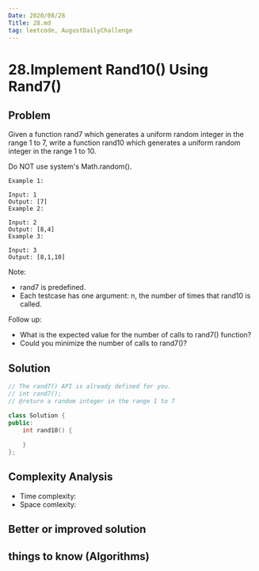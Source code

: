 ```yaml
---
Date: 2020/08/28
Title: 28.md
tag: leetcode, AugustDailyChallenge
---
```

# 28.Implement Rand10() Using Rand7()

## Problem
Given a function rand7 which generates a uniform random integer in the range 1 to 7, write a function rand10 which generates a uniform random integer in the range 1 to 10.

Do NOT use system's Math.random().
```
Example 1:

Input: 1
Output: [7]
Example 2:

Input: 2
Output: [8,4]
Example 3:

Input: 3
Output: [8,1,10]
```
Note:

- rand7 is predefined.
- Each testcase has one argument: n, the number of times that rand10 is called.
 

Follow up:

- What is the expected value for the number of calls to rand7() function?
- Could you minimize the number of calls to rand7()?
## Solution
```cpp
// The rand7() API is already defined for you.
// int rand7();
// @return a random integer in the range 1 to 7

class Solution {
public:
    int rand10() {
        
    }
};
```
## Complexity Analysis
- Time complexity:
- Space comlexity:
## Better or improved solution

## things to know (Algorithms)